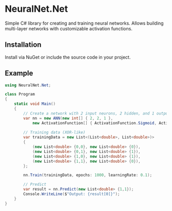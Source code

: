 # NeuralNet.Net

Simple C# library for creating and training neural networks. Allows building multi-layer networks with customizable activation functions.

## Installation
Install via NuGet or include the source code in your project.

## Example
```csharp
using NeuralNet.Net;

class Program
{
    static void Main()
    {
        // Create a network with 2 input neurons, 2 hidden, and 1 output
        var nn = new ANN(new int[] { 2, 2, 1 }, 
            new ActivationFunction[] { ActivationFunction.Sigmoid, ActivationFunction.Sigmoid });
        
        // Training data (XOR-like)
        var trainingData = new List<(List<double>, List<double>)>
        {
            (new List<double> {0,0}, new List<double> {0}),
            (new List<double> {0,1}, new List<double> {1}),
            (new List<double> {1,0}, new List<double> {1}),
            (new List<double> {1,1}, new List<double> {0}),
        };

        nn.Train(trainingData, epochs: 1000, learningRate: 0.1);

        // Predict
        var result = nn.Predict(new List<double> {1,1});
        Console.WriteLine($"Output: {result[0]}");
    }
}